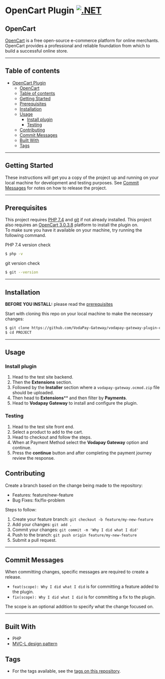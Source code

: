 # OpenCart Plugin [![.NET](https://github.com/VodaPay-Gateway/vodapay-gateway-plugin-opencart/actions/workflows/release.yml/badge.svg?branch=main)](https://github.com/VodaPay-Gateway/vodapay-gateway-plugin-opencart/actions/workflows/release.yml)

## OpenCart
[OpenCart](https://www.opencart.com/) is a free open-source e-commerce platform for online merchants. OpenCart provides a professional and reliable foundation from which to build a successful online store. 

---

## Table of contents

- [OpenCart Plugin ](#opencart-plugin-)
  - [OpenCart](#opencart)
  - [Table of contents](#table-of-contents)
  - [Getting Started](#getting-started)
  - [Prerequisites](#prerequisites)
  - [Installation](#installation)
  - [Usage](#usage)
    - [Install plugin](#install-plugin)
    - [Testing](#testing)
  - [Contributing](#contributing)
  - [Commit Messages](#commit-messages)
  - [Built With](#built-with)
  - [Tags](#tags)


---
## Getting Started

These instructions will get you a copy of the project up and running on your local machine for development and testing purposes. See [Commit Messages](#commit-messages) for notes on how to release the project.

---

## Prerequisites
This project requires [PHP 7.4](https://windows.php.net/download#php-7.4) and [git](https://git-scm.com/downloads) if not already installed. This project also requires an [OpenCart 3.0.3.8](https://github.com/opencart/opencart/releases/download/3.0.3.8/opencart-3.0.3.8.zip) platform to install the plugin on.                                            
To make sure you have it available on your machine,
try running the following command.

PHP 7.4 version check
```sh
$ php -v
```
git version check
```sh
$ git --version
```
---

## Installation

**BEFORE YOU INSTALL:** please read the [prerequisites](#prerequisites)

Start with cloning this repo on your local machine to make the necessary changes:

```sh
$ git clone https://github.com/VodaPay-Gateway/vodapay-gateway-plugin-opencart.git
$ cd PROJECT
```

---
## Usage

### Install plugin

1. Head to the test site backend.
2. Then the **Extensions** section.
3. Followed by the **Installer** section where a `vodapay-gateway.ocmod.zip` file should be uploaded.
4. Then head to **Extensions**** and then filter by **Payments**.
5. Head to **Vodapay Gateway** to install and configure the plugin.

### Testing

1. Head to the test site front end.
2. Select a product to add to the cart.
3. Head to checkout and follow the steps.
4. When at Payment Method select the **Vodapay Gateway** option and continue. 
5. Press the **continue** button and after completing the payment journey review the response.

## Contributing

Create a branch based on the change being made to the repository:
- Features: feature/new-feature
- Bug Fixes: fix/fix-problem


Steps to follow:
1.  Create your feature branch: `git checkout -b feature/my-new-feature`
2.  Add your changes: `git add .`
3.  Commit your changes: `git commit -m 'Why I did what I did'`
4.  Push to the branch: `git push origin feature/my-new-feature`
5.  Submit a pull request.
---


## Commit Messages
When committing changes, specific messages are required to create a release.

* `feat(scope): Why I did what I did` is for committing a feature added to the plugin.
* `fix(scope): Why I did what I did` is for committing a fix to the plugin.

The scope is an optional addition to specify what the change focused on.

---
## Built With

* PHP
* [MVC-L design pattern](https://docs.opencart.com/developer/module/)

## Tags

 * For the tags available, see the [tags on this repository](https://github.com/VodaPay-Gateway/vodapay-gateway-plugin-opencart/tags).